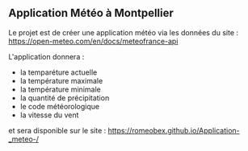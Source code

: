 ## Application Météo à Montpellier 

Le projet est de créer une application météo via les données du site : https://open-meteo.com/en/docs/meteofrance-api

L'application donnera : 
* la temparéture actuelle
* la température maximale
* la température minimale
* la quantité de précipitation
* le code météorologique 
* la vitesse du vent 

et sera disponible sur le site : https://romeobex.github.io/Application-_meteo-/
